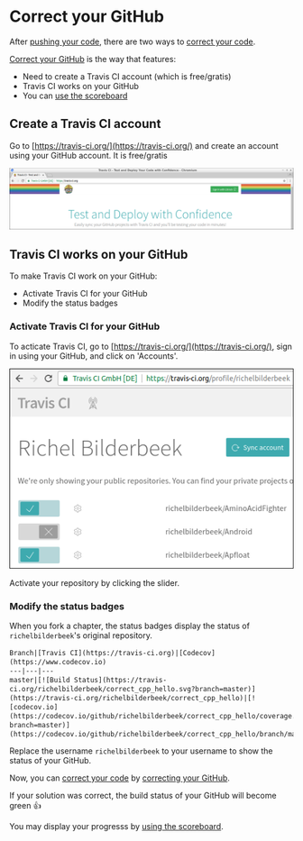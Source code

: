# Correct your GitHub

After [pushing your code](push_your_code.md), there are two ways to [correct your code](correct_your_code.md).

[Correct your GitHub](correct_your_github.md) is the way that features:

 * Need to create a Travis CI account (which is free/gratis)
 * Travis CI works on your GitHub
 * You can [use the scoreboard](use_the_scoreboard.md)


## Create a Travis CI account

Go to [https://travis-ci.org/](https://travis-ci.org/) and create an account using your GitHub account.
It is free/gratis

![The Travis CI homepage](pics/TravisHomepageBordered.png)

## Travis CI works on your GitHub

To make Travis CI work on your GitHub:

 * Activate Travis CI for your GitHub
 * Modify the status badges

### Activate Travis CI for your GitHub

To acticate Travis CI, go to [https://travis-ci.org/](https://travis-ci.org/), sign in using your GitHub, and click on 'Accounts'. 

![Activate your repository](pics/TravisAccountsBordered.png)

Activate your repository by clicking the slider.

### Modify the status badges

When you fork a chapter, the status badges display the status of `richelbilderbeek`'s original repository.

```
Branch|[Travis CI](https://travis-ci.org)|[Codecov](https://www.codecov.io)
---|---|---
master|[![Build Status](https://travis-ci.org/richelbilderbeek/correct_cpp_hello.svg?branch=master)](https://travis-ci.org/richelbilderbeek/correct_cpp_hello)|[![codecov.io](https://codecov.io/github/richelbilderbeek/correct_cpp_hello/coverage.svg?branch=master)](https://codecov.io/github/richelbilderbeek/correct_cpp_hello/branch/master)
```

Replace the username `richelbilderbeek` to your username to show the status of your GitHub.

Now, you can [correct your code](correct_your_code.md) by [correcting your GitHub](correct_your_github.md). 

If your solution was correct, the build status of your GitHub will become green :+1:

You may display your progresss by [using the scoreboard](use_the_scoreboard.md).
